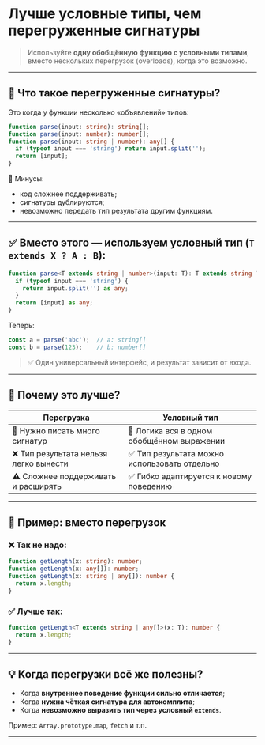 
# Лучше условные типы, чем перегруженные сигнатуры

> Используйте **одну обобщённую функцию с условными типами**, вместо нескольких перегрузок (overloads), когда это возможно.

---

## 📌 Что такое перегруженные сигнатуры?

Это когда у функции несколько «объявлений» типов:

```ts
function parse(input: string): string[];
function parse(input: number): number[];
function parse(input: string | number): any[] {
  if (typeof input === 'string') return input.split('');
  return [input];
}
```

📛 Минусы:

* код сложнее поддерживать;
* сигнатуры дублируются;
* невозможно передать тип результата другим функциям.

---

## ✅ Вместо этого — используем **условный тип** (`T extends X ? A : B`):

```ts
function parse<T extends string | number>(input: T): T extends string ? string[] : number[] {
  if (typeof input === 'string') {
    return input.split('') as any;
  }
  return [input] as any;
}
```

Теперь:

```ts
const a = parse('abc');  // a: string[]
const b = parse(123);    // b: number[]
```

> ✅ Один универсальный интерфейс, и результат зависит от входа.

---

## 🧠 Почему это лучше?

| Перегрузка                            | Условный тип                                 |
| ------------------------------------- | -------------------------------------------- |
| 📄 Нужно писать много сигнатур        | 🧠 Логика вся в одном обобщённом выражении   |
| ❌ Тип результата нельзя легко вынести | ✅ Тип результата можно использовать отдельно |
| ⚠️ Сложнее поддерживать и расширять   | ✅ Гибко адаптируется к новому поведению      |

---

## 📌 Пример: вместо перегрузок

### ❌ Так не надо:

```ts
function getLength(x: string): number;
function getLength(x: any[]): number;
function getLength(x: string | any[]): number {
  return x.length;
}
```

### ✅ Лучше так:

```ts
function getLength<T extends string | any[]>(x: T): number {
  return x.length;
}
```

---

## 💡 Когда перегрузки всё же полезны?

* Когда **внутреннее поведение функции сильно отличается**;
* Когда **нужна чёткая сигнатура для автокомплита**;
* Когда **невозможно выразить тип через условный `extends`**.

Пример: `Array.prototype.map`, `fetch` и т.п.

---
